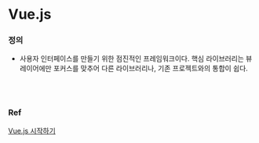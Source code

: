 # Vue.js

### 정의

* 사용자 인터페이스를 만들기 위한 점진적인 프레임워크이다. 핵심 라이브러리는 뷰 레이어에만 포커스를 맞추어 다른 라이브러리나, 기존 프로젝트와의 통합이 쉽다.

<br/>

<br/>

### Ref

[Vue.js 시작하기](https://kr.vuejs.org/v2/guide/index.html#Vue-js%EA%B0%80-%EB%AC%B4%EC%97%87%EC%9D%B8%EA%B0%80%EC%9A%94)